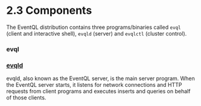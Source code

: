 2.3 Components
==============

The EventQL distribution contains three programs/binaries called `evql`
(client and interactive shell), `evqld` (server) and `evqlctl` (cluster control).


### evql


### [evqld](./evqld/)

evqld, also known as the EventQL server, is the main server program. When the
EventQL server starts, it listens for network connections and HTTP requests from
client programs and executes inserts and queries on behalf of those clients.

